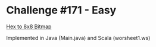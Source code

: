# Challenge #171 - Easy

[Hex to 8x8 Bitmap](http://www.reddit.com/r/dailyprogrammer/comments/2ao99p/7142014_challenge_171_easy_hex_to_8x8_bitmap/)

Implemented in Java (Main.java) and Scala (worsheet1.ws)
